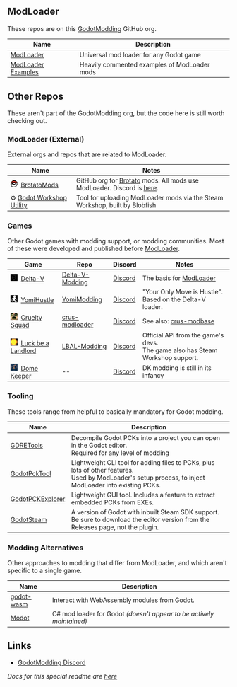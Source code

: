 
## ModLoader

These repos are on this [GodotModding](https://github.com/GodotModding) GitHub org.

| Name | Description |
| ---- | ----------- |
| [ModLoader](https://github.com/GodotModding/godot-mod-loader) | Universal mod loader for any Godot game |
| [ModLoader Examples](https://github.com/GodotModding/godot-mod-loader-examples) | Heavily commented examples of ModLoader mods |

## Other Repos

These aren't part of the GodotModding org, but the code here is still worth checking out. 

### ModLoader (External)

External orgs and repos that are related to ModLoader.

| Name | Notes |
| ---- | ----- |
| ![icon](profile/icons/16px/brotato.png)&nbsp; [BrotatoMods](https://github.com/BrotatoMods) | GitHub org for [Brotato](https://store.steampowered.com/app/1942280/Brotato/) mods. All mods use ModLoader. Discord is [here](https://discord.gg/j39jE6k). |
| ⚙ [Godot Workshop Utility](https://github.com/thomasgvd/godot-workshop-utility) | Tool for uploading ModLoader mods via the Steam Workshop, built by Blobfish |

### Games

Other Godot games with modding support, or modding communities. Most of these were developed and published before [ModLoader](https://github.com/GodotModding/godot-mod-loader).

| Game | Repo | Discord | Notes |
| ---- | ---- | ------- | ----- |
| ![icon](profile/icons/16px/delta-v.jpg)&nbsp; [Delta-V](https://store.steampowered.com/app/846030/V_Rings_of_Saturn/) | [Delta-V-Modding](https://gitlab.com/Delta-V-Modding/Mods/-/tree/main) | [Discord](https://discord.com/invite/dv) | The basis for [ModLoader](https://github.com/GodotModding/godot-mod-loader) |
| ![icon](profile/icons/16px/yomi-hustle.jpg)&nbsp; [YomiHustle](https://ivysly.itch.io/your-only-move-is-hustle) | [YomiModding](https://gitlab.com/ZT2wo/YomiModding/-/blob/main/MODDING.md) | [Discord](https://discord.gg/yomimodding) | "Your Only Move is Hustle". Based on the Delta-V loader. |
| ![icon](profile/icons/16px/cruelty-squad.jpg)&nbsp; [Cruelty Squad](https://store.steampowered.com/app/1388770/Cruelty_Squad/) | [crus-modloader](https://github.com/crustyrashky/crus-modloader) | [Discord](https://discord.com/invite/qNDjTTw) | See also: [crus-modbase](https://github.com/crustyrashky/crus-modbase) |
| ![icon](profile/icons/16px/luck-be-a-landlord.jpg)&nbsp; [Luck be a Landlord](https://store.steampowered.com/app/1404850/Luck_be_a_Landlord/) | [LBAL-Modding](https://github.com/TrampolineTales/LBAL-Modding-Docs/wiki) | [Discord](https://trampolinetales.com/discord) | Official API from the game's devs. <br>The game also has Steam Workshop support. |
| ![icon](profile/icons/16px/dome-keeper.jpg)&nbsp; [Dome Keeper](https://store.steampowered.com/app/1637320/Dome_Keeper/) | -- | [Discord](https://discord.gg/AxYpX7AaFP) | DK modding is still in its infancy |

### Tooling

These tools range from helpful to basically mandatory for Godot modding.

| Name | Description |
| ---- | ----------- |
| [GDRETools](https://github.com/bruvzg/gdsdecomp) | Decompile Godot PCKs into a project you can open in the Godot editor.<br>Required for any level of modding |
| [GodotPckTool](https://github.com/hhyyrylainen/GodotPckTool) | Lightweight CLI tool for adding files to PCKs, plus lots of other features.<br>Used by ModLoader's setup process, to inject ModLoader into existing PCKs. |
| [GodotPCKExplorer](https://github.com/DmitriySalnikov/GodotPCKExplorer) | Lightweight GUI tool. Includes a feature to extract embedded PCKs from EXEs. |
| [GodotSteam](https://github.com/Gramps/GodotSteam) | A version of Godot with inbuilt Steam SDK support. Be sure to download the editor version from the Releases page, not the plugin. |

### Modding Alternatives

Other approaches to modding that differ from ModLoader, and which aren't specific to a single game.

| Name | Description |
| ---- | ----------- |
| [godot-wasm](https://github.com/ashtonmeuser/godot-wasm) | Interact with WebAssembly modules from Godot. |
| [Modot](https://github.com/Carnagion/Modot) | C# mod loader for Godot *(doesn't appear to be actively maintained)* |

## Links

- [GodotModding Discord](https://discord.gg/J5AvdFK4mw)

*Docs for this special readme are [here](https://docs.github.com/en/organizations/collaborating-with-groups-in-organizations/customizing-your-organizations-profile)*
